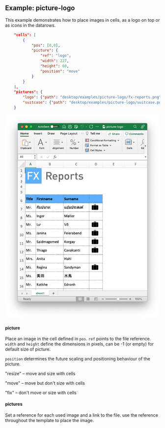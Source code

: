 ## Example: picture-logo

This example demonstrates how to place images in cells, as a logo on top or as icons in the datarows.

```json
	"cells": [
		{
			"pos": [0,0],
			"picture": {
				"ref": "logo",
				"width": 227,
				"height": 60,
				"position": "move"
			}
		}
	],
    "pictures": {
		"logo": {"path": "desktop/examples/picture-logo/fx-reports.png"},
		"suitcase": {"path": "desktop/examples/picture-logo/suitcase.png"}
	}
```
![Preview](Preview.png)

#### picture

Place an image in the cell defined in `pos`. `ref` points to the file reference.
`width` and `height` define the dimensions in pixels, can be -1 (or empty) for default size of picture.

`position` determines the future scaling and positioning behaviour of the picture.

"resize" – move and size with cells

"move" – move but don't size with cells

"fix" – don't move or size with cells

#### pictures

Set a reference for each used image and a link to the file. use the reference throughout the template to place the image.
